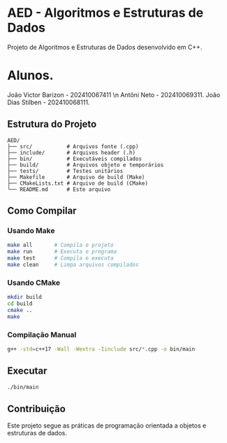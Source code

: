 ﻿# AED - Algoritmos e Estruturas de Dados

Projeto de Algoritmos e Estruturas de Dados desenvolvido em C++.



# Alunos.
João Victor Barizon - 202410067411 \n
Antôni Neto - 202410069311.
João Dias Stilben - 202410068111.


## Estrutura do Projeto

```
AED/
├── src/           # Arquivos fonte (.cpp)
├── include/       # Arquivos header (.h)
├── bin/           # Executáveis compilados
├── build/         # Arquivos objeto e temporários
├── tests/         # Testes unitários
├── Makefile       # Arquivo de build (Make)
├── CMakeLists.txt # Arquivo de build (CMake)
└── README.md      # Este arquivo
```

## Como Compilar

### Usando Make
```bash
make all       # Compila o projeto
make run       # Executa o programa
make test      # Compila e executa
make clean     # Limpa arquivos compilados
```

### Usando CMake
```bash
mkdir build
cd build
cmake ..
make
```

### Compilação Manual
```bash
g++ -std=c++17 -Wall -Wextra -Iinclude src/*.cpp -o bin/main
```

## Executar
```bash
./bin/main
```

## Contribuição
Este projeto segue as práticas de programação orientada a objetos e estruturas de dados.
